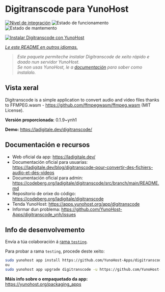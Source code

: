<!--
NOTA: Este README foi creado automáticamente por <https://github.com/YunoHost/apps/tree/master/tools/readme_generator>
NON debe editarse manualmente.
-->

# Digitranscode para YunoHost

[![Nivel de integración](https://dash.yunohost.org/integration/digitranscode.svg)](https://dash.yunohost.org/appci/app/digitranscode) ![Estado de funcionamento](https://ci-apps.yunohost.org/ci/badges/digitranscode.status.svg) ![Estado de mantemento](https://ci-apps.yunohost.org/ci/badges/digitranscode.maintain.svg)

[![Instalar Digitranscode con YunoHost](https://install-app.yunohost.org/install-with-yunohost.svg)](https://install-app.yunohost.org/?app=digitranscode)

*[Le este README en outros idiomas.](./ALL_README.md)*

> *Este paquete permíteche instalar Digitranscode de xeito rápido e doado nun servidor YunoHost.*  
> *Se non usas YunoHost, le a [documentación](https://yunohost.org/install) para saber como instalalo.*

## Vista xeral

Digitranscode is a simple application to convert audio and video files thanks to FFMPEG.wasm - https://github.com/ffmpegwasm/ffmpeg.wasm (MIT License).


**Versión proporcionada:** 0.1.9~ynh1

**Demo:** <https://ladigitale.dev/digitranscode/>
## Documentación e recursos

- Web oficial da app: <https://ladigitale.dev/>
- Documentación oficial para usuarias: <https://ladigitale.dev/blog/digitranscode-pour-convertir-des-fichiers-audio-et-des-videos>
- Documentación oficial para admin: <https://codeberg.org/ladigitale/digitranscode/src/branch/main/README.md>
- Repositorio de orixe do código: <https://codeberg.org/ladigitale/digitranscode>
- Tenda YunoHost: <https://apps.yunohost.org/app/digitranscode>
- Informar dun problema: <https://github.com/YunoHost-Apps/digitranscode_ynh/issues>

## Info de desenvolvemento

Envía a túa colaboración á [rama `testing`](https://github.com/YunoHost-Apps/digitranscode_ynh/tree/testing).

Para probar a rama `testing`, procede deste xeito:

```bash
sudo yunohost app install https://github.com/YunoHost-Apps/digitranscode_ynh/tree/testing --debug
ou
sudo yunohost app upgrade digitranscode -u https://github.com/YunoHost-Apps/digitranscode_ynh/tree/testing --debug
```

**Máis info sobre o empaquetado da app:** <https://yunohost.org/packaging_apps>
